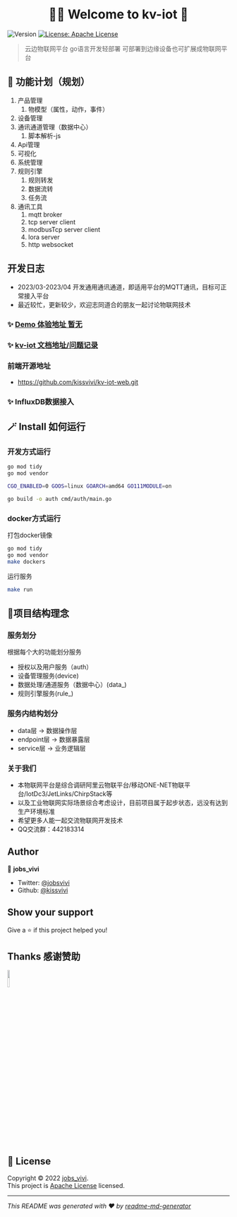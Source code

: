 <h1 align="center">🎊🥂 Welcome to kv-iot 👋</h1>
<p>
  <img alt="Version" src="https://img.shields.io/badge/version-0.0.1-blue.svg?cacheSeconds=2592000" />
  <a href="https://github.com/kissvivi/kv-iot/blob/main/LICENSE" target="_blank">
    <img alt="License: Apache License" src="https://img.shields.io/badge/License-Apache License-yellow.svg" />
  </a>

[//]: # (  <a href="https://twitter.com/jobsvivi" target="_blank">)

[//]: # (    <img alt="Twitter: jobsvivi" src="https://img.shields.io/twitter/follow/jobsvivi.svg?style=social" />)

[//]: # (  </a>)
</p>

> 云边物联网平台 go语言开发轻部署 可部署到边缘设备也可扩展成物联网平台

## 📅 功能计划（规划）
1. 产品管理
   1. 物模型（属性，动作，事件）
2. 设备管理
3. 通讯通道管理（数据中心）
   1. 脚本解析-js
4. Api管理
5. 可视化
6. 系统管理
7. 规则引擎
   1. 规则转发
   2. 数据流转
   3. 任务流
8. 通讯工具
   1. mqtt broker
   2. tcp server client
   3. modbusTcp server client
   4. lora server
   5. http websocket

## 开发日志
* 2023/03-2023/04 开发通用通讯通道，即适用平台的MQTT通讯，目标可正常接入平台
* 最近较忙，更新较少，欢迎志同道合的朋友一起讨论物联网技术
### ✨ [Demo 体验地址 暂无](127.0.0.1)

### ✨ [kv-iot 文档地址/问题记录](http://doc.kv-iot.cn/)

### 前端开源地址
* https://github.com/kissvivi/kv-iot-web.git
### ✨ InfluxDB数据接入

## 🪄 Install 如何运行

### 开发方式运行
```sh
go mod tidy
go mod vendor

CGO_ENABLED=0 GOOS=linux GOARCH=amd64 GO111MODULE=on

go build -o auth cmd/auth/main.go
```

### docker方式运行
打包docker镜像
```sh
go mod tidy
go mod vendor
make dockers
```

运行服务
```sh
make run
```

## 📝项目结构理念
### 服务划分
根据每个大的功能划分服务
- 授权以及用户服务（auth）
- 设备管理服务(device)
- 数据处理/通道服务（数据中心）(data_)
- 规则引擎服务(rule_)


### 服务内结构划分
- data层 -> 数据操作层
- endpoint层 -> 数据暴露层
- service层 -> 业务逻辑层


### 关于我们
* 本物联网平台是综合调研阿里云物联平台/移动ONE-NET物联平台/IotDc3/JetLinks/ChirpStack等
* 以及工业物联网实际场景综合考虑设计，目前项目属于起步状态，远没有达到生产环境标准
* 希望更多人能一起交流物联网开发技术
* QQ交流群：442183314


## Author

👤 **jobs_vivi**

* Twitter: [@jobsvivi](https://twitter.com/jobsvivi)
* Github: [@kissvivi](https://github.com/kissvivi)

## Show your support

Give a ⭐️ if this project helped you!

## Thanks 感谢赞助
<a href="https://jb.gg/OpenSourceSupport">
<img  src="https://resources.jetbrains.com/storage/products/company/brand/logos/jb_beam.png" width="10%">
</a>

## 📝 License

Copyright © 2022 [jobs_vivi](https://github.com/kissvivi).<br />
This project is [Apache License](https://github.com/kissvivi/kv-iot/blob/main/LICENSE) licensed.

***
_This README was generated with ❤️ by [readme-md-generator](https://github.com/kefranabg/readme-md-generator)_